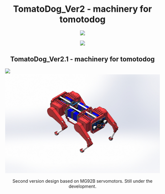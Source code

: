 <h1 align="center"> TomatoDog_Ver2 - machinery for tomotodog</h1>
<p align="center">
<a href=""><img src="https://img.shields.io/badge/version-1.0.0-blue.svg"></a>


<p align="center">
<img src="./3D files/TomatoDogV2.PNG">
</p> 

<h2 align="center"> TomatoDog_Ver2.1 - machinery for tomotodog</h2>
<p1 align="center">
<a href=""><img src="https://img.shields.io/badge/version-1.0.1-blue.svg"></a>


<p1 align="center">
<img src="./3D files_ver2.1/TomatoDogV2.JPG">
</p1>


Second version design based on MG92B servomotors.
Still under the development.

